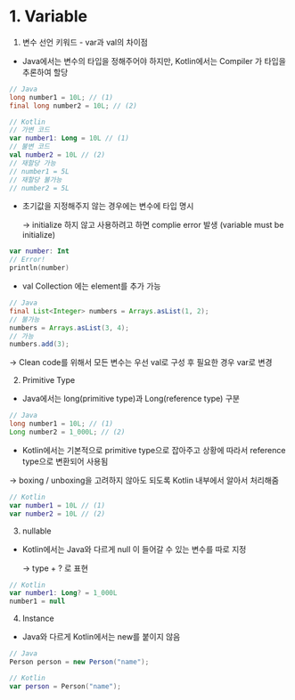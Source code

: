 # 1. Variable

1. 변수 선언 키워드 - var과 val의 차이점

* Java에서는 변수의 타입을 정해주어야 하지만, Kotlin에서는 Compiler 가 타입을 추론하여 할당

```java
// Java
long number1 = 10L; // (1)
final long number2 = 10L; // (2)
```

```kotlin
// Kotlin
// 가변 코드
var number1: Long = 10L // (1)
// 불변 코드
val number2 = 10L // (2)
// 재할당 가능
// number1 = 5L
// 재할당 불가능
// number2 = 5L
```

*   초기값을 지정해주지 않는 경우에는 변수에 타입 명시

    \-> initialize 하지 않고 사용하려고 하면 complie error 발생 (variable must be initialize)

```kotlin
var number: Int
// Error!
println(number)
```

* val Collection 에는 element를 추가 가능

```java
// Java
final List<Integer> numbers = Arrays.asList(1, 2);
// 불가능
numbers = Arrays.asList(3, 4);
// 가능
numbers.add(3);
```

\-> Clean code를 위해서 모든 변수는 우선 val로 구성 후 필요한 경우 var로 변경



2. Primitive Type

* Java에서는 long(primitive type)과 Long(reference type) 구분

```java
// Java
long number1 = 10L; // (1)
Long number2 = 1_000L; // (2)
```

* Kotlin에서는 기본적으로 primitive type으로 잡아주고 상황에 따라서 reference type으로 변환되어 사용됨

\-> boxing / unboxing을 고려하지 않아도 되도록 Kotlin 내부에서 알아서 처리해줌

```kotlin
// Kotlin
var number1 = 10L // (1)
var number2 = 10L // (2)
```



3. nullable

*   Kotlin에서는 Java와 다르게 null 이 들어갈 수 있는 변수를 따로 지정

    \-> type + ? 로 표현

```kotlin
// Kotlin
var number1: Long? = 1_000L
number1 = null
```



4. Instance

* Java와 다르게 Kotlin에서는 new를 붙이지 않음

```java
// Java
Person person = new Person("name");
```

```kotlin
// Kotlin
var person = Person("name");
```

